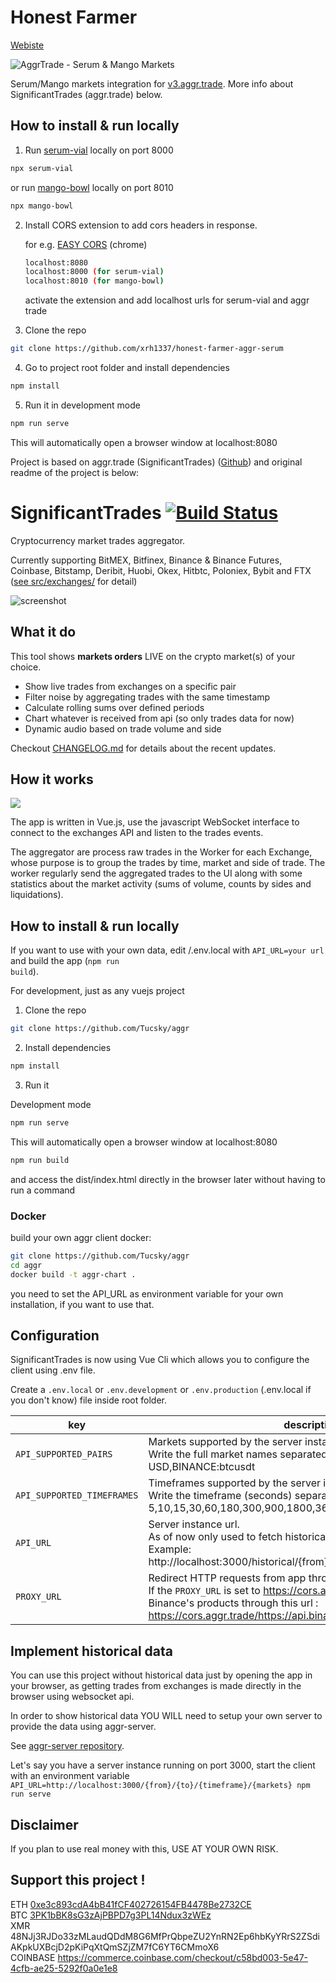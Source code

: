 # Honest Farmer
[Webiste](https://www.honest.space) 

![AggrTrade - Serum & Mango Markets](https://github.com/xrh1337/honest-farmer-aggr-serum/blob/main/demo.gif?raw=true)

Serum/Mango markets integration for [v3.aggr.trade](https://v3.aggr.trade). More info about SignificantTrades (aggr.trade) below.

## How to install & run locally

1. Run [serum-vial](https://github.com/tardis-dev/serum-vial) locally on port 8000
```bash
npx serum-vial
```

or run [mango-bowl](https://github.com/tardis-dev/mango-bowl) locally on port 8010
```bash
npx mango-bowl
```
2. Install CORS extension to add cors headers in response.
   
   for e.g. [EASY CORS](https://chrome.google.com/webstore/detail/easy-cors/gcdaaelgdlicnnichhholnoagafangej) (chrome)
    
    ```bash
    localhost:8080
    localhost:8000 (for serum-vial)
    localhost:8010 (for mango-bowl)
    ```
    activate the extension and add localhost urls for serum-vial and aggr trade

3. Clone the repo

```bash
git clone https://github.com/xrh1337/honest-farmer-aggr-serum
```

4. Go to project root folder and install dependencies

```bash
npm install
```

5. Run it in development mode

```bash
npm run serve
```

This will automatically open a browser window at localhost:8080


Project is based on aggr.trade (SignificantTrades) ([Github](https://github.com/Tucsky/aggr)) and original readme of the project is below:

# SignificantTrades [![Build Status](https://travis-ci.org/Tucsky/aggr.svg?branch=master)](https://travis-ci.org/Tucsky/aggr)

  

Cryptocurrency market trades aggregator.<br>

Currently supporting BitMEX, Bitfinex, Binance & Binance Futures, Coinbase, Bitstamp, Deribit, Huobi, Okex, Hitbtc, Poloniex, Bybit and FTX ([see src/exchanges/](src/exchanges) for detail)

  

![screenshot](https://i.imgur.com/nHJxsdL.gif)

  

## What it do
This tool shows **markets orders** LIVE on the crypto market(s) of your choice.

- Show live trades from exchanges on a specific pair
- Filter noise by aggregating trades with the same timestamp
- Calculate rolling sums over defined periods
- Chart whatever is received from api (so only trades data for now)
- Dynamic audio based on trade volume and side 

Checkout [CHANGELOG.md](CHANGELOG.md) for details about the recent updates.

## How it works

![](https://i.imgur.com/chxtEwb.png)

The app is written in Vue.js, use the javascript WebSocket interface to connect to the exchanges API and listen to the trades events.

The aggregator are process raw trades in the Worker for each Exchange, whose purpose is to group the trades by time, market and side of trade. The worker regularly send the aggregated trades to the UI along with some statistics about the market activity (sums of volume, counts by sides and liquidations).

## How to install & run locally

If you want to use with your own data, edit /.env.local with <code>API_URL=your url</code> and build the app (<code>npm run build</code>).

For development, just as any vuejs project

1. Clone the repo

```bash
git clone https://github.com/Tucsky/aggr
```

2. Install dependencies

```bash
npm install
```

3. Run it

  

Development mode
```bash
npm run serve
```

This will automatically open a browser window at localhost:8080


```bash
npm run build
```

and access the dist/index.html directly in the browser later without having to run a command

### Docker

build your own aggr client docker:

```bash
git clone https://github.com/Tucsky/aggr
cd aggr
docker build -t aggr-chart .
```
you need to set the API_URL as environment variable for your own installation, if you want to use that.

## Configuration
SignificantTrades is now using Vue Cli which allows you to configure the client using .env file.

Create a <code>.env.local</code> or <code>.env.development</code> or <code>.env.production</code> (.env.local if you don't know) file inside root folder.

  
|key| description |default value|
|--|--|--|
|<code>API_SUPPORTED_PAIRS</code>|Markets supported by the server instance provided in <code>API_URL</code><br>Write the full market names separated by a comma COINBASE:BTC-USD,BINANCE:btcusdt|null|
|<code>API_SUPPORTED_TIMEFRAMES</code>|Timeframes supported by the server instance provided in <code>API_URL</code><br>Write the timeframe (seconds) separated by a comma 5,10,15,30,60,180,300,900,1800,3600,7200,14400,21600,86400|null|
|<code>API_URL</code>|Server instance url.<br>As of now only used to fetch historical data for the chart component.<br>Example: http://localhost:3000/historical/{from}/{to}/{timeframe}/{markets} |null|
|<code>PROXY_URL</code>|Redirect HTTP requests from app through a proxy<br>If the <code>PROXY_URL</code> is set to https://cors.aggr.trade/, the app will retrieve Binance's products through this url : https://cors.aggr.trade/https://api.binance.com/api/v3/exchangeInfo |http://localhost:8080/|

## Implement historical data
You can use this project without historical data just by opening the app in your browser, as getting trades from exchanges is made directly in the browser using websocket api.

In order to show historical data YOU WILL need to setup your own server to provide the data using aggr-server.

See [aggr-server repository](https://github.com/Tucsky/aggr-server).

Let's say you have a server instance running on port 3000, start the client with an environment variable `API_URL=http://localhost:3000/{from}/{to}/{timeframe}/{markets} npm run serve`

## Disclaimer
If you plan to use real money with this, USE AT YOUR OWN RISK.

## Support this project !
ETH [0xe3c893cdA4bB41fCF402726154FB4478Be2732CE](https://etherscan.io/address/0xe3c893cdA4bB41fCF402726154FB4478Be2732CE)<br>
BTC [3PK1bBK8sG3zAjPBPD7g3PL14Ndux3zWEz](bitcoin:3PK1bBK8sG3zAjPBPD7g3PL14Ndux3zWEz)<br>
XMR 48NJj3RJDo33zMLaudQDdM8G6MfPrQbpeZU2YnRN2Ep6hbKyYRrS2ZSdiAKpkUXBcjD2pKiPqXtQmSZjZM7fC6YT6CMmoX6<br>
COINBASE
https://commerce.coinbase.com/checkout/c58bd003-5e47-4cfb-ae25-5292f0a0e1e8
